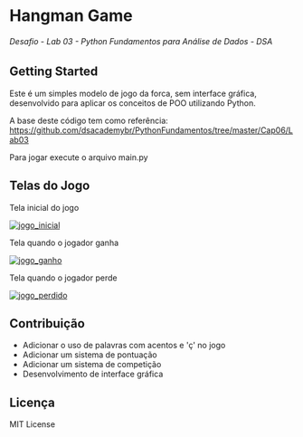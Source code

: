 # Hangman Game
###### Desafio - Lab 03 - Python Fundamentos para Análise de Dados - DSA

## Getting Started

Este é um simples modelo de jogo da forca, sem interface gráfica, desenvolvido para aplicar os conceitos de POO utilizando Python.

A base deste código tem como referência: https://github.com/dsacademybr/PythonFundamentos/tree/master/Cap06/Lab03 

Para jogar execute o arquivo main.py  

## Telas do Jogo

Tela inicial do jogo

[![jogo_inicial](https://i.imgur.com/lgvASvv.png "jogo_inicial")](https://i.imgur.com/lgvASvv.png "jogo_inicial")


Tela quando o jogador ganha

[![jogo_ganho](https://i.imgur.com/5KFSqAX.png "jogo_ganho")](https://i.imgur.com/5KFSqAX.png "jogo_ganho")


Tela quando o jogador perde

[![jogo_perdido](https://i.imgur.com/F5bYMD6.png "jogo_perdido")](https://i.imgur.com/F5bYMD6.png "jogo_perdido")
    
## Contribuição

- Adicionar o uso de palavras com acentos e 'ç' no jogo
- Adicionar um sistema de pontuação
- Adicionar um sistema de competição
- Desenvolvimento de interface gráfica    
    
## Licença
    
MIT License
